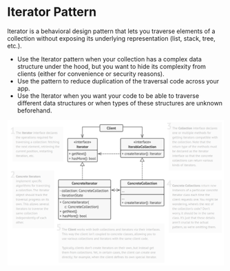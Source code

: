 # Iterator Pattern

Iterator is a behavioral design pattern that lets you traverse elements of a collection without exposing its underlying representation (list, stack, tree, etc.).

*  Use the Iterator pattern when your collection has a complex data structure under the hood, but you want to hide its complexity from clients (either for convenience or security reasons).
* Use the pattern to reduce duplication of the traversal code across your app.
* Use the Iterator when you want your code to be able to traverse different data structures or when types of these structures are unknown beforehand.

![UML](./img/uml.png)

